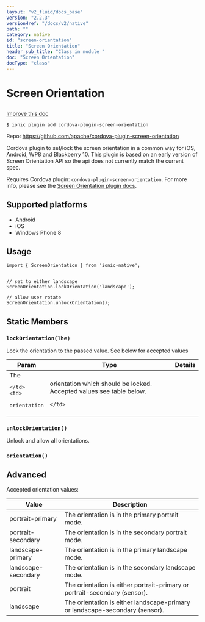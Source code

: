 ```yaml
---
layout: "v2_fluid/docs_base"
version: "2.2.3"
versionHref: "/docs/v2/native"
path: ""
category: native
id: "screen-orientation"
title: "Screen Orientation"
header_sub_title: "Class in module "
doc: "Screen Orientation"
docType: "class"
---
```








<h1 class="api-title">
  
  Screen Orientation
  

  

  

</h1>

<a class="improve-v2-docs" href="http://github.com/driftyco/ionic-native/edit/master/src/plugins/screen-orientation.ts#L2">
  Improve this doc
</a>



<!-- decorators -->


<pre><code>$ ionic plugin add cordova-plugin-screen-orientation</code></pre>
<p>Repo:
  <a href="https://github.com/apache/cordova-plugin-screen-orientation">
    https://github.com/apache/cordova-plugin-screen-orientation
  </a>
</p>

<!-- description -->

<p>Cordova plugin to set/lock the screen orientation in a common way for iOS, Android, WP8 and Blackberry 10.
This plugin is based on an early version of Screen Orientation API so the api does not currently match the current spec.</p>
<p>Requires Cordova plugin: <code>cordova-plugin-screen-orientation</code>. For more info, please see the <a href="https://github.com/apache/cordova-plugin-screen-orientation">Screen Orientation plugin docs</a>.</p>


<!-- @platforms tag -->
<h2>Supported platforms</h2>

<ul>
  <li>Android</li><li>iOS</li><li>Windows Phone 8</li>
</ul>

<!-- @platforms tag end -->


<!-- @usage tag -->

<h2>Usage</h2>

<pre><code class="lang-typescript">import { ScreenOrientation } from &#39;ionic-native&#39;;


// set to either landscape
ScreenOrientation.lockOrientation(&#39;landscape&#39;);

// allow user rotate
ScreenOrientation.unlockOrientation();
</code></pre>




<!-- @property tags -->


<h2>Static Members</h2>

<div id="lockOrientation"></div>
<h3><code>lockOrientation(The)</code>
  
</h3>




Lock the orientation to the passed value.
See below for accepted values


<table class="table param-table" style="margin:0;">
  <thead>
  <tr>
    <th>Param</th>
    <th>Type</th>
    <th>Details</th>
  </tr>
  </thead>
  <tbody>
  
  <tr>
    <td>
      The
      
      
    </td>
    <td>
      
<code>orientation</code>
    </td>
    <td>
      <p>orientation which should be locked. Accepted values see table below.</p>

      
    </td>
  </tr>
  
  </tbody>
</table>







<div id="unlockOrientation"></div>
<h3><code>unlockOrientation()</code>
  
</h3>




Unlock and allow all orientations.










<div id="orientation"></div>
<h3><code>orientation()</code>
  
</h3>













<!-- methods on the class -->

<h2><a class="anchor" name="advanced" href="#advanced"></a>Advanced</h2>
<p>Accepted orientation values:</p>
<table>
<thead>
<tr>
<th>Value</th>
<th>Description</th>
</tr>
</thead>
<tbody>
<tr>
<td>portrait-primary</td>
<td>The orientation is in the primary portrait mode.</td>
</tr>
<tr>
<td>portrait-secondary</td>
<td>The orientation is in the secondary portrait mode.</td>
</tr>
<tr>
<td>landscape-primary</td>
<td>The orientation is in the primary landscape mode.</td>
</tr>
<tr>
<td>landscape-secondary</td>
<td>The orientation is in the secondary landscape mode.</td>
</tr>
<tr>
<td>portrait</td>
<td>The orientation is either portrait-primary or portrait-secondary (sensor).</td>
</tr>
<tr>
<td>landscape</td>
<td>The orientation is either landscape-primary or landscape-secondary (sensor).</td>
</tr>
</tbody>
</table>


<!-- other classes -->

<!-- end other classes -->

<!-- interfaces -->

<!-- end interfaces -->

<!-- related link --><!-- end content block -->


<!-- end body block -->

